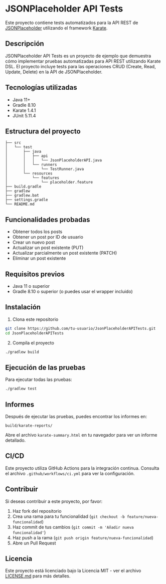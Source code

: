 # JSONPlaceholder API Tests

Este proyecto contiene tests automatizados para la API REST de [JSONPlaceholder](https://jsonplaceholder.typicode.com/) utilizando el framework [Karate](https://github.com/karatelabs/karate).

## Descripción

JSONPlaceholder API Tests es un proyecto de ejemplo que demuestra cómo implementar pruebas automatizadas para API REST utilizando Karate DSL. El proyecto incluye tests para las operaciones CRUD (Create, Read, Update, Delete) en la API de JSONPlaceholder.

## Tecnologías utilizadas

- Java 11+
- Gradle 8.10
- Karate 1.4.1
- JUnit 5.11.4

## Estructura del proyecto

```
├── src
│   └── test
│       ├── java
│       │   ├── api
│       │   │   └── JsonPlaceholderAPI.java
│       │   └── runners
│       │       └── TestRunner.java
│       └── resources
│           └── features
│               └── placeholder.feature
├── build.gradle
├── gradlew
├── gradlew.bat
├── settings.gradle
└── README.md
```

## Funcionalidades probadas

- Obtener todos los posts
- Obtener un post por ID de usuario
- Crear un nuevo post
- Actualizar un post existente (PUT)
- Actualizar parcialmente un post existente (PATCH)
- Eliminar un post existente

## Requisitos previos

- Java 11 o superior
- Gradle 8.10 o superior (o puedes usar el wrapper incluido)

## Instalación

1. Clona este repositorio
```bash
git clone https://github.com/tu-usuario/JsonPlaceholderAPITests.git
cd JsonPlaceholderAPITests
```

2. Compila el proyecto
```bash
./gradlew build
```

## Ejecución de las pruebas

Para ejecutar todas las pruebas:

```bash
./gradlew test
```

## Informes

Después de ejecutar las pruebas, puedes encontrar los informes en:

```
build/karate-reports/
```

Abre el archivo `karate-summary.html` en tu navegador para ver un informe detallado.

## CI/CD

Este proyecto utiliza GitHub Actions para la integración continua. Consulta el archivo `.github/workflows/ci.yml` para ver la configuración.

## Contribuir

Si deseas contribuir a este proyecto, por favor:

1. Haz fork del repositorio
2. Crea una rama para tu funcionalidad (`git checkout -b feature/nueva-funcionalidad`)
3. Haz commit de tus cambios (`git commit -m 'Añadir nueva funcionalidad'`)
4. Haz push a la rama (`git push origin feature/nueva-funcionalidad`)
5. Abre un Pull Request

## Licencia

Este proyecto está licenciado bajo la Licencia MIT - ver el archivo [LICENSE.md](LICENSE.md) para más detalles.